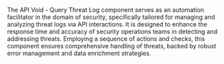 The API Void - Query Threat Log component serves as an automation facilitator in the domain of security, specifically tailored for managing and analyzing threat logs via API interactions. It is designed to enhance the response time and accuracy of security operations teams in detecting and addressing threats. Employing a sequence of actions and checks, this component ensures comprehensive handling of threats, backed by robust error management and data enrichment strategies.

